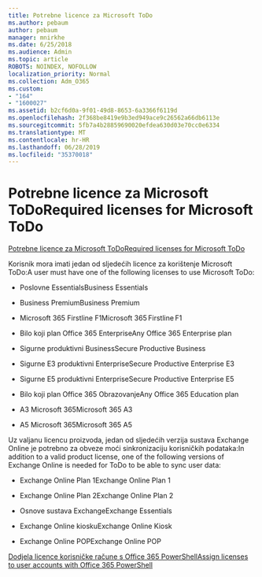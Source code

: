 ```yaml
---
title: Potrebne licence za Microsoft ToDo
ms.author: pebaum
author: pebaum
manager: mnirkhe
ms.date: 6/25/2018
ms.audience: Admin
ms.topic: article
ROBOTS: NOINDEX, NOFOLLOW
localization_priority: Normal
ms.collection: Adm_O365
ms.custom:
- "164"
- "1600027"
ms.assetid: b2cf6d0a-9f01-49d8-8653-6a3366f6119d
ms.openlocfilehash: 2f368be8419e9b3ed949ace9c26562a66db6113e
ms.sourcegitcommit: 5fb7a4b28859690020efdea630d03e70cc0e6334
ms.translationtype: MT
ms.contentlocale: hr-HR
ms.lasthandoff: 06/28/2019
ms.locfileid: "35370018"
---
```

# <a name="required-licenses-for-microsoft-todo"></a><span data-ttu-id="26a4b-102">Potrebne licence za Microsoft ToDo</span><span class="sxs-lookup"><span data-stu-id="26a4b-102">Required licenses for Microsoft ToDo</span></span>

[<span data-ttu-id="26a4b-103">Potrebne licence za Microsoft ToDo</span><span class="sxs-lookup"><span data-stu-id="26a4b-103">Required licenses for Microsoft ToDo</span></span>](https://support.office.com/article/381e9d1b-c500-49b5-973e-890fd86528d7.aspx)
  
<span data-ttu-id="26a4b-104">Korisnik mora imati jedan od sljedećih licence za korištenje Microsoft ToDo:</span><span class="sxs-lookup"><span data-stu-id="26a4b-104">A user must have one of the following licenses to use Microsoft ToDo:</span></span>
  
- <span data-ttu-id="26a4b-105">Poslovne Essentials</span><span class="sxs-lookup"><span data-stu-id="26a4b-105">Business Essentials</span></span>

- <span data-ttu-id="26a4b-106">Business Premium</span><span class="sxs-lookup"><span data-stu-id="26a4b-106">Business Premium</span></span>

- <span data-ttu-id="26a4b-107">Microsoft 365 Firstline F1</span><span class="sxs-lookup"><span data-stu-id="26a4b-107">Microsoft 365 Firstline F1</span></span>

- <span data-ttu-id="26a4b-108">Bilo koji plan Office 365 Enterprise</span><span class="sxs-lookup"><span data-stu-id="26a4b-108">Any Office 365 Enterprise plan</span></span>

- <span data-ttu-id="26a4b-109">Sigurne produktivni Business</span><span class="sxs-lookup"><span data-stu-id="26a4b-109">Secure Productive Business</span></span>

- <span data-ttu-id="26a4b-110">Sigurne E3 produktivni Enterprise</span><span class="sxs-lookup"><span data-stu-id="26a4b-110">Secure Productive Enterprise E3</span></span>

- <span data-ttu-id="26a4b-111">Sigurne E5 produktivni Enterprise</span><span class="sxs-lookup"><span data-stu-id="26a4b-111">Secure Productive Enterprise E5</span></span>

- <span data-ttu-id="26a4b-112">Bilo koji plan Office 365 Obrazovanje</span><span class="sxs-lookup"><span data-stu-id="26a4b-112">Any Office 365 Education plan</span></span>

- <span data-ttu-id="26a4b-113">A3 Microsoft 365</span><span class="sxs-lookup"><span data-stu-id="26a4b-113">Microsoft 365 A3</span></span>

- <span data-ttu-id="26a4b-114">A5 Microsoft 365</span><span class="sxs-lookup"><span data-stu-id="26a4b-114">Microsoft 365 A5</span></span>

<span data-ttu-id="26a4b-115">Uz valjanu licencu proizvoda, jedan od sljedećih verzija sustava Exchange Online je potrebno za obveze moći sinkronizaciju korisničkih podataka:</span><span class="sxs-lookup"><span data-stu-id="26a4b-115">In addition to a valid product license, one of the following versions of Exchange Online is needed for ToDo to be able to sync user data:</span></span>
  
- <span data-ttu-id="26a4b-116">Exchange Online Plan 1</span><span class="sxs-lookup"><span data-stu-id="26a4b-116">Exchange Online Plan 1</span></span>

- <span data-ttu-id="26a4b-117">Exchange Online Plan 2</span><span class="sxs-lookup"><span data-stu-id="26a4b-117">Exchange Online Plan 2</span></span>

- <span data-ttu-id="26a4b-118">Osnove sustava Exchange</span><span class="sxs-lookup"><span data-stu-id="26a4b-118">Exchange Essentials</span></span>

- <span data-ttu-id="26a4b-119">Exchange Online kiosku</span><span class="sxs-lookup"><span data-stu-id="26a4b-119">Exchange Online Kiosk</span></span>

- <span data-ttu-id="26a4b-120">Exchange Online POP</span><span class="sxs-lookup"><span data-stu-id="26a4b-120">Exchange Online POP</span></span>

[<span data-ttu-id="26a4b-121">Dodjela licence korisničke račune s Office 365 PowerShell</span><span class="sxs-lookup"><span data-stu-id="26a4b-121">Assign licenses to user accounts with Office 365 PowerShell</span></span>](https://docs.microsoft.com/office365/enterprise/powershell/assign-licenses-to-user-accounts-with-office-365-powershell )
  